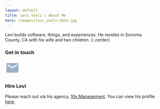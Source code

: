 ```yaml
---
layout: default
title: Levi Voelz | About Me
hero: /images/levi_voelz-2024.jpg
---
```


Levi builds software, things, and experiences. He resides in Sonoma County, CA with his wife and two children.
{:.center}

<div id='contact'>

  <h3>Get in touch</h3>
  <p>
    <a href='mailto:levi+levivoelz_com@hatchmatter.com' title='levi@hatchmatter.com'><img src='/images/email-icon.svg' /></a>
  </p>
  <h3>Hire Levi</h3>
  <p>
  Please reach out via his agency, <a href="https://10xmanagement.com/" target="_blank">10x Management</a>. You can view his profile <a href="https://app.10xmanagement.com/clients/levi-voelz-9679/profile" target="_blank">here</a>.
  </p>
</div>
